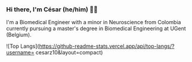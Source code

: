 ### Hi there, I'm César (he/him) 🤠🦕

I'm a Biomedical Engineer with a minor in Neuroscience from Colombia currently pursuing a master's degree in Biomedical Engineering at UGent (Belgium).

![Top Langs](https://github-readme-stats.vercel.app/api/top-langs/?username= cesarz10&layout=compact)
